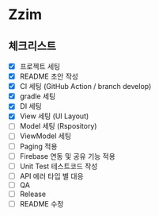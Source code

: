 # Zzim


## 체크리스트
- [X] 프로젝트 세팅
- [X] README 초안 작성
- [X] CI 세팅 (GitHub Action / branch develop)
- [X] gradle 세팅
- [X] DI 세팅
- [X] View 세팅 (UI Layout)
- [ ] Model 세팅 (Rspository)
- [ ] ViewModel 세팅
- [ ] Paging 적용
- [ ] Firebase 연동 및 공유 기능 적용
- [ ] Unit Test 테스트코드 작성
- [ ] API 에러 타입 별 대응
- [ ] QA
- [ ] Release
- [ ] README 수정
